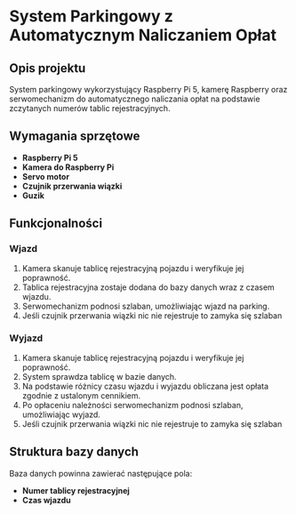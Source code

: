 # System Parkingowy z Automatycznym Naliczaniem Opłat

## Opis projektu
System parkingowy wykorzystujący Raspberry Pi 5, kamerę Raspberry oraz serwomechanizm do automatycznego naliczania opłat na podstawie zczytanych numerów tablic rejestracyjnych.

## Wymagania sprzętowe
- **Raspberry Pi 5**
- **Kamera do Raspberry Pi**
- **Servo motor**
- **Czujnik przerwania wiązki**
- **Guzik**

## Funkcjonalności

### **Wjazd**
1. Kamera skanuje tablicę rejestracyjną pojazdu i weryfikuje jej poprawność.
2. Tablica rejestracyjna zostaje dodana do bazy danych wraz z czasem wjazdu.
3. Serwomechanizm podnosi szlaban, umożliwiając wjazd na parking.
4. Jeśli czujnik przerwania wiązki nic nie rejestruje to zamyka się szlaban

### **Wyjazd**
1. Kamera skanuje tablicę rejestracyjną pojazdu i weryfikuje jej poprawność.
2. System sprawdza tablicę w bazie danych.
3. Na podstawie różnicy czasu wjazdu i wyjazdu obliczana jest opłata zgodnie z ustalonym cennikiem.
4. Po opłaceniu należności serwomechanizm podnosi szlaban, umożliwiając wyjazd.
5. Jeśli czujnik przerwania wiązki nic nie rejestruje to zamyka się szlaban


## Struktura bazy danych
Baza danych powinna zawierać następujące pola:
- **Numer tablicy rejestracyjnej**
- **Czas wjazdu**
